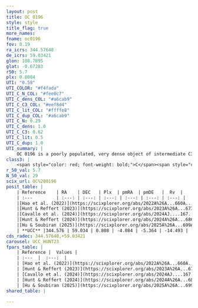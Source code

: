 ```yaml
---
layout: post
title: OC 0196
style: style
title_flag: true
more_names: 
fname: oc0196
fov: 0.19
ra_icrs: 344.57648
de_icrs: 59.03421
glon: 108.7895
glat: -0.67283
r50: 5.7
plx: 0.8084
UTI: "0.58"
UTI_COLOR: "#f4fada"
UTI_C_N_COL: "#fee0c7"
UTI_C_dens_COL: "#a6cab9"
UTI_C_C3_COL: "#eef8d4"
UTI_C_lit_COL: "#ffffe8"
UTI_C_dup_COL: "#a6cab9"
UTI_C_N: 0.29
UTI_C_dens: 1.0
UTI_C_C3: 0.62
UTI_C_lit: 0.5
UTI_C_dup: 1.0
UTI_summary: |
    OC 0196 is a poorly populated, very dense object of intermediate C3 quality. It was recently reported but it is moderately studied in the literature.
class3: |
    <span style="color: red; font-weight: bold;">C</span><span style="color: green; font-weight: bold;">A</span>
r_50_val: 5.7
N_50_val: 29
scix_url: OC%200196
posit_table: |
    | Reference    | RA    | DEC   | Plx  | pmRA  | pmDE   |  Rv  |
    | :---         | :---: | :---: | :---: | :---: | :---: | :---: |
    |[Hao et al. (2022)](https://scixplorer.org/abs/2022A%26A...660A...4H) | 344.459 | 59.029 | 0.798 | -4.12 | -5.354 | -- |
    |[Hunt & Reffert (2023)](https://scixplorer.org/abs/2023A%26A...673A.114H) | 344.448 | 59.034 | 0.791 | -4.087 | -5.331 | -24.036 |
    |[Cavallo et al. (2024)](https://scixplorer.org/abs/2024AJ....167...12C) | 344.604 | 59.054 | 0.79 | -- | -- | -- |
    |[Hunt & Reffert (2024)](https://scixplorer.org/abs/2024A%26A...686A..42H) | 344.448 | 59.034 | 0.791 | -4.087 | -5.331 | -24.036 |
    |[Hu & Soubiran (2025)](https://scixplorer.org/abs/2025A%26A...699A.246H) | 344.604 | 59.054 | -- | -- | -- | -- |
    | **UCC** |344.576 | 59.034 | 0.808 | -4.084 | -5.364 | -14.493 | 
cds_radec: 344.57648,+59.03421
carousel: UCC_HUNT23
fpars_table: |
    | Reference |  Values |
    | :---  |  :---:  |
    | [Hao et al. (2022)](https://scixplorer.org/abs/2022A%26A...660A...4H) | `AG=1.6, age=8.9, Z=0.016` |
    | [Hunt & Reffert (2023)](https://scixplorer.org/abs/2023A%26A...673A.114H) | `AV50=1.837, diffAV50=2.344, MOD50=10.4, logAge50=8.579` |
    | [Cavallo et al. (2024)](https://scixplorer.org/abs/2024AJ....167...12C) | `AV50=2.08, dMod50=10.63, logAge50=8.86, [Fe/H]50=0.04` |
    | [Hunt & Reffert (2024)](https://scixplorer.org/abs/2024A%26A...686A..42H) | `MassJ=154.788` |
    | [Hu & Soubiran (2025)](https://scixplorer.org/abs/2025A%26A...699A.246H) | `MA22=-0.09, MA23f=-0.14, MZ23=-0.01, MK24=-0.06, MF24=-0.15` |
shared_table: |
    
---
```

